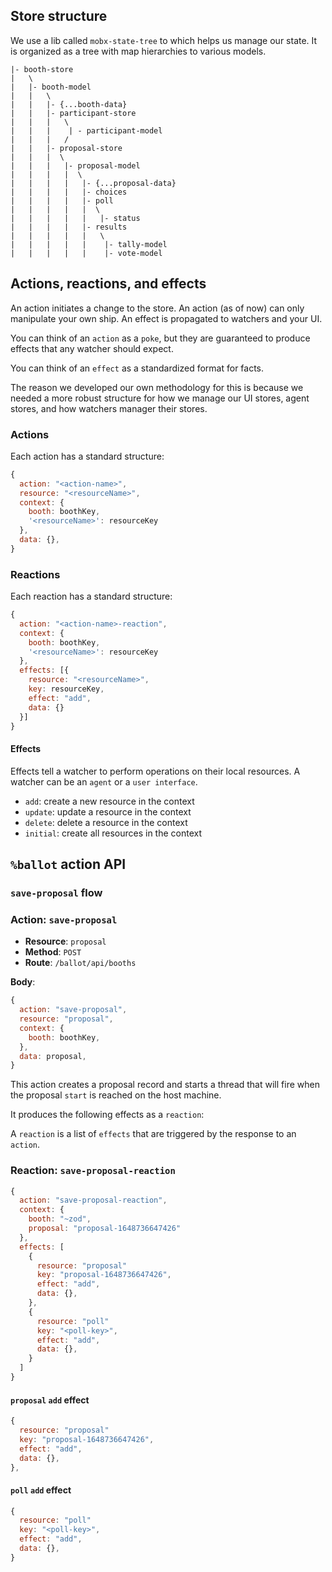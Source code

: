 ## Store structure

We use a lib called `mobx-state-tree` to which helps us manage our state. It is organized as a tree with map hierarchies to various models.

```
|- booth-store
|   \
|   |- booth-model
|   |   \
|   |   |- {...booth-data}
|   |   |- participant-store
|   |   |   \
|   |   |    | - participant-model
|   |   |   /
|   |   |- proposal-store
|   |   |  \
|   |   |   |- proposal-model
|   |   |   |  \
|   |   |   |   |- {...proposal-data}
|   |   |   |   |- choices
|   |   |   |   |- poll
|   |   |   |   |  \
|   |   |   |   |   |- status
|   |   |   |   |- results
|   |   |   |   |   \
|   |   |   |   |    |- tally-model
|   |   |   |   |    |- vote-model
```

## Actions, reactions, and effects

An action initiates a change to the store. An action (as of now) can only manipulate your own ship. An effect is propagated to watchers and your UI.

You can think of an `action` as a `poke`, but they are guaranteed to produce effects that any watcher should expect.

You can think of an `effect` as a standardized format for facts.

The reason we developed our own methodology for this is because we needed a more robust structure for how we manage our UI stores, agent stores, and how watchers manager their stores.

### Actions

Each action has a standard structure:

```js
{
  action: "<action-name>",
  resource: "<resourceName>",
  context: {
    booth: boothKey,
    '<resourceName>': resourceKey
  },
  data: {},
}
```

### Reactions

Each reaction has a standard structure:

```js
{
  action: "<action-name>-reaction",
  context: {
    booth: boothKey,
    '<resourceName>': resourceKey
  },
  effects: [{
    resource: "<resourceName>",
    key: resourceKey,
    effect: "add",
    data: {}
  }]
}
```

#### Effects

Effects tell a watcher to perform operations on their local resources. A watcher can be an `agent` or a `user interface`.

- `add`: create a new resource in the context
- `update`: update a resource in the context
- `delete`: delete a resource in the context
- `initial`: create all resources in the context

## `%ballot` action API

### `save-proposal` flow

### Action: `save-proposal`

- **Resource**: `proposal`
- **Method**: `POST`
- **Route**: `/ballot/api/booths`

**Body**:

```js
{
  action: "save-proposal",
  resource: "proposal",
  context: {
    booth: boothKey,
  },
  data: proposal,
}
```

This action creates a proposal record and starts a thread that will fire when the proposal `start` is reached on the host machine.

It produces the following effects as a `reaction`:

A `reaction` is a list of `effects` that are triggered by the response to an `action`.

### Reaction: `save-proposal-reaction`

```js
{
  action: "save-proposal-reaction",
  context: {
    booth: "~zod",
    proposal: "proposal-1648736647426"
  },
  effects: [
    {
      resource: "proposal"
      key: "proposal-1648736647426",
      effect: "add",
      data: {},
    },
    {
      resource: "poll"
      key: "<poll-key>",
      effect: "add",
      data: {},
    }
  ]
}
```

#### `proposal` `add` effect

```js
{
  resource: "proposal"
  key: "proposal-1648736647426",
  effect: "add",
  data: {},
},
```

#### `poll` `add` effect

```js
{
  resource: "poll"
  key: "<poll-key>",
  effect: "add",
  data: {},
}
```

